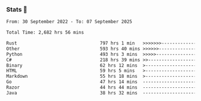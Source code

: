 ### Stats 👋
<!--START_SECTION:waka-->

```txt
From: 30 September 2022 - To: 07 September 2025

Total Time: 2,682 hrs 56 mins

Rust                               797 hrs 1 min   >>>>>>>------------------   29.71 %
Other                              593 hrs 40 mins >>>>>>-------------------   22.13 %
Python                             493 hrs 3 mins  >>>>>--------------------   18.38 %
C#                                 218 hrs 39 mins >>-----------------------   08.15 %
Binary                             62 hrs 12 mins  >------------------------   02.32 %
HTML                               59 hrs 5 mins   >------------------------   02.20 %
Markdown                           55 hrs 18 mins  >------------------------   02.06 %
Go                                 47 hrs 14 mins  -------------------------   01.76 %
Razor                              44 hrs 44 mins  -------------------------   01.67 %
Java                               38 hrs 32 mins  -------------------------   01.44 %
```

<!--END_SECTION:waka-->

<!--
**buhaytza2005/buhaytza2005** is a ✨ _special_ ✨ repository because its `README.md` (this file) appears on your GitHub profile.

Here are some ideas to get you started:

- 🔭 I’m currently working on ...
- 🌱 I’m currently learning ...
- 👯 I’m looking to collaborate on ...
- 🤔 I’m looking for help with ...
- 💬 Ask me about ...
- 📫 How to reach me: ...
- 😄 Pronouns: ...
- ⚡ Fun fact: ...
-->


